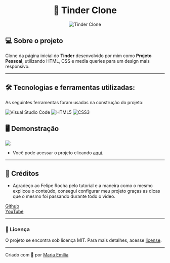 <h1 align="center"> 📱 Tinder Clone </h1>

<p align="center">
	<img src="https://www.tremplin-numerique.org/wp-content/uploads/2021/06/Comment-bloquer-les-gens-sur-Tinder.png" alt="Tinder Clone" title="Tinder Clone">
</p>


## 💻 Sobre o projeto

Clone da página inicial do **Tinder** desenvolvido por mim como **Projeto Pessoal**, utilizando HTML, CSS e media queries para um design mais responsivo.

---

## 🛠 Tecnologias e ferramentas utilizadas:

As seguintes ferramentas foram usadas na construção do projeto:

![Visual Studio Code](https://img.shields.io/badge/Visual%20Studio%20Code-0078d7.svg?style=for-the-badge&logo=visual-studio-code&logoColor=white)
![HTML5](https://img.shields.io/badge/html5-%23E34F26.svg?style=for-the-badge&logo=html5&logoColor=white)
![CSS3](https://img.shields.io/badge/css3-%231572B6.svg?style=for-the-badge&logo=css3&logoColor=white)

## 🖥️ Demonstração

![](https://i.imgur.com/jDRd0OB.png)   

- Você pode acessar o projeto clicando <a href="https://clone-tinder-pj.vercel.app/">aqui</a>.

---

## 🧠 Créditos

- Agradeço ao Felipe Rocha pelo tutorial e a maneira como o mesmo explicou o conteúdo, consegui configurar meu projeto graças as dicas que o mesmo foi passando durante todo o vídeo.

[Github](https://github.com/felipemotarocha) <br>
[YouTube](https://www.youtube.com/c/dicasparadevs)

---

### 📝 Licença

O projeto se encontra sob licença MIT. Para mais detalhes, acesse [license](LICENSE).

---

Criado com 💙 por [Maria Emília](https://github.com/lellismaria)
